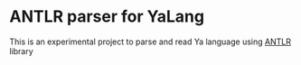 # ANTLR parser for YaLang

This is an experimental project to parse 
and read Ya language using [ANTLR](https://www.antlr.org) library